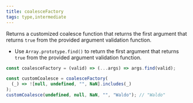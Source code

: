 ```yaml
---
title: coalesceFactory
tags: type,intermediate
---
```


Returns a customized coalesce function that returns the first argument that returns `true` from the provided argument validation function.

- Use `Array.prototype.find()` to return the first argument that returns `true` from the provided argument validation function.

```js
const coalesceFactory = (valid) => (...args) => args.find(valid);
```

```js
const customCoalesce = coalesceFactory(
  (_) => ![null, undefined, "", NaN].includes(_)
);
customCoalesce(undefined, null, NaN, "", "Waldo"); // "Waldo"
```
